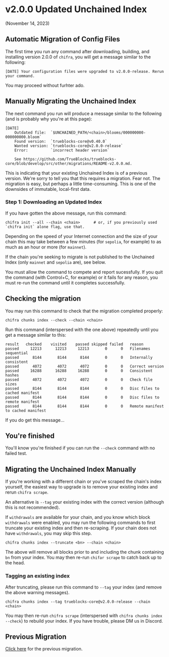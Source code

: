 # v2.0.0 Updated Unchained Index

(November 14, 2023)

## Automatic Migration of Config Files

The first time you run any command after downloading, building, and installing version 2.0.0 of `chifra`, you will get a message similar to the following:

```[bash]
[DATE] Your configuration files were upgraded to v2.0.0-release. Rerun your command.
```

You may proceed without furhter ado.

## Manually Migrating the Unchained Index

The next command you run will produce a message similar to the following (and is probably why you're at this page):

```[bash]
[DATE]
    Outdated file:  `$UNCHAINED_PATH/<chain>/blooms/000000000-000000000.bloom`
    Found version:  `trueblocks-core@v0.40.0`
    Wanted version: `trueblocks-core@v2.0.0-release`
    Error:          `incorrect header version`

    See https://github.com/TrueBlocks/trueblocks-core/blob/develop/src/other/migrations/README-v2.0.0.md.
```

This is indicating that your existing Unchained Index is of a previous version. We're sorry to tell you that this requires a migration. Fear not. The migration is easy, but perhaps a little time-consuming. This is one of the downsides of immutable, local-first data.

### Step 1: Downloading an Updated Index

If you have gotten the above message, run this command:

```[bash]
chifra init --all --chain <chain>      # or, if you previously used `chifra init` alone flag, use that.
```

Depending on the speed of your Internet connection and the size of your chain this may take between a few minutes (for `sepolia`, for example) to as much as an hour or more (for `mainnet`).

If the chain you're seeking to migrate is not published to the Unchained Index (only `mainnet` and `sepolia` are), see below.

You must allow the command to compete and report sucessfully. If you quit the command (with Control+C, for example) or it fails for any reason, you must re-run the command until it completes successfully.

## Checking the migration

You may run this command to check that the migration completed properly:

```[bash]
chifra chunks index --check --chain <chain>
```

Run this command (interspersed with the one above) repeatedly until you get a message similar to this:

```[bash]
result   checked    visited    passed skipped failed   reason
passed     12213      12213     12213       0      0   Filenames sequential
passed      8144       8144      8144       0      0   Internally consistent
passed      4072       4072      4072       0      0   Correct version
passed     16288      16288     16288       0      0   Consistent hashes
passed      4072       4072      4072       0      0   Check file sizes
passed      8144       8144      8144       0      0   Disc files to cached manifest
passed      8144       8144      8144       0      0   Disc files to remote manifest
passed      8144       8144      8144       0      0   Remote manifest to cached manifest
```

If you do get this message...

## You're finished

You'll know you're finished if you can run the `--check` command with no failed test.

## Migrating the Unchained Index Manually

If you're working with a different chain or you've scraped the chain's index yourself, the easiest way to upgrade is to remove your existing index and rerun `chifra scrape`.

An alternative is `--tag` your existing index with the correct version (although this is not recommended).

If `withdrawals` are available for your chain, and you know which block `withdrawals` were enabled, you may run the following commands to first truncate your existing index and then re-scraping. If your chain does not have `withdrawals`, you may skip this step.

```[bash]
chifra chunks index --truncate <bn> --chain <chain>
```

The above will remove all blocks prior to and including the chunk containing `bn` from your index. You may then re-run `chifar scrape` to catch back up to the head.

### Tagging an existing index

After truncating, please run this command to `--tag` your index (and remove the above warning messages).

```[bash]
chifra chunks index --tag trueblocks-core@v2.0.0-release --chain <chain>
```

You may then re-run `chifra scrape` (interspersed with `chifra chunks index --check`) to rebuild your index. If you have trouble, please DM us in Discord.

## Previous Migration

[Click here](./README-v0.85.0.md) for the previous migration.
